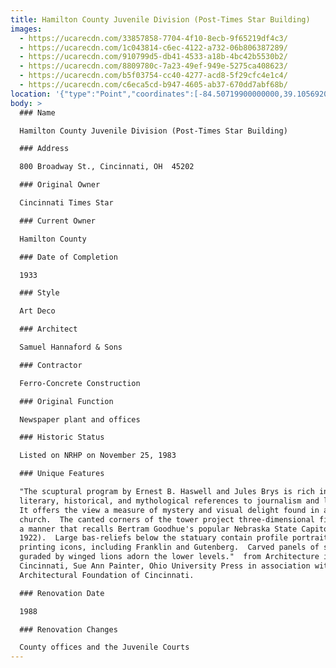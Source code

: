 ```yaml
---
title: Hamilton County Juvenile Division (Post-Times Star Building)
images:
  - https://ucarecdn.com/33857858-7704-4f10-8ecb-9f65219df4c3/
  - https://ucarecdn.com/1c043814-c6ec-4122-a732-06b806387289/
  - https://ucarecdn.com/910799d5-db41-4533-a18b-4bc42b5530b2/
  - https://ucarecdn.com/8809780c-7a23-49ef-949e-5275ca408623/
  - https://ucarecdn.com/b5f03754-cc40-4277-acd8-5f29cfc4e1c4/
  - https://ucarecdn.com/c6eca5cd-b947-4605-ab37-670dd7abf68b/
location: '{"type":"Point","coordinates":[-84.50719900000000,39.10569200000000]}'
body: >
  ### Name

  Hamilton County Juvenile Division (Post-Times Star Building)

  ### Address

  800 Broadway St., Cincinnati, OH  45202

  ### Original Owner

  Cincinnati Times Star

  ### Current Owner

  Hamilton County

  ### Date of Completion

  1933

  ### Style

  Art Deco

  ### Architect

  Samuel Hannaford & Sons

  ### Contractor

  Ferro-Concrete Construction

  ### Original Function

  Newspaper plant and offices

  ### Historic Status

  Listed on NRHP on November 25, 1983 

  ### Unique Features

  "The scuptural program by Ernest B. Haswell and Jules Brys is rich in
  literary, historical, and mythological references to journalism and learning. 
  It offers the view a measure of mystery and visual delight found in a medieval
  church.  The canted corners of the tower project three-dimensional figures in
  a manner that recalls Bertram Goodhue's popular Nebraska State Capitol (ca.
  1922).  Large bas-reliefs below the statuary contain profile portraits of
  printing icons, including Franklin and Gutenberg.  Carved panels of shields
  guraded by winged lions adorn the lower levels."  from Architecture in
  Cincinnati, Sue Ann Painter, Ohio University Press in association with the
  Architectural Foundation of Cincinnati.

  ### Renovation Date

  1988

  ### Renovation Changes

  County offices and the Juvenile Courts
---
```

